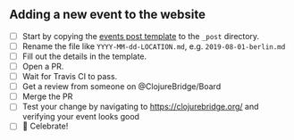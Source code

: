 <!--
Ticket title:
  New ClojureBridge workshop on {DATE} in {CITY}
-->

## Adding a new event to the website

* [ ] Start by copying the [events post template](./github/post_template.md) to the `_post` directory.
* [ ] Rename the file like `YYYY-MM-dd-LOCATION.md`, e.g. `2019-08-01-berlin.md`
* [ ] Fill out the details in the template.
* [ ] Open a PR.
* [ ] Wait for Travis CI to pass.
* [ ] Get a review from someone on @ClojureBridge/Board
* [ ] Merge the PR
* [ ] Test your change by navigating to https://clojurebridge.org/ and verifying your event looks good
* [ ] :tada: Celebrate!
